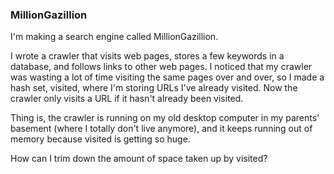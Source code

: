 ### MillionGazillion

I'm making a search engine called MillionGazillion.

I wrote a crawler that visits web pages, stores a few keywords in a database, and follows links to other web pages. I 
noticed that my crawler was wasting a lot of time visiting the same pages over and over, so I made a hash set, visited, 
where I'm storing URLs I've already visited. Now the crawler only visits a URL if it hasn't already been visited.

Thing is, the crawler is running on my old desktop computer in my parents' basement (where I totally don't live 
anymore), and it keeps running out of memory because visited is getting so huge.

How can I trim down the amount of space taken up by visited?

